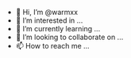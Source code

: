 - 👋 Hi, I’m @warmxx
- 👀 I’m interested in ...
- 🌱 I’m currently learning ...
- 💞️ I’m looking to collaborate on ...
- 📫 How to reach me ...

<!---
warmxx/warmxx is a ✨ special ✨ repository because its `README.md` (this file) appears on your GitHub profile.
You can click the Preview link to take a look at your changes.
--->
